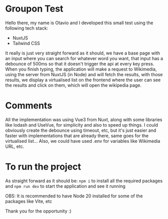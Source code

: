 # Groupon Test

Hello there, my name is Otavio and I developed this small test using the following tech stack:

- NuxtJS
- Tailwind CSS

It really is just very straight forward as it should, we have a base page with an input where you can search for whatever word you want, that input has a debounce of 500ms so that it doesn't trigger the api at every key press.
When you finish typing, the application will make a request to Wikimedia, using the server from NuxtJS (in Node) and will fetch the results, with those results, we display a virtualised list on the frontend where the user can see the results and click on them, which will open the wikipedia page.

# Comments

All the implementation was using Vue3 from Nuxt, along with some libraries like lodash and UseVue, for simplicity and also to speed up things.
I could obviously create the debounce using timeout, etc, but it's just easier and faster with implementations that are already there, same goes for the virtualised list...
Also, we could have used .env for variables like Wikimedia URL, etc.

# To run the project

As straight forward as it should be:
`npm i` to install all the required packages
and
`npm run dev` to start the application and see it running

OBS: It is recommended to have Node 20 installed for some of the packages like Vite, etc

Thank you for the opportunity :)
